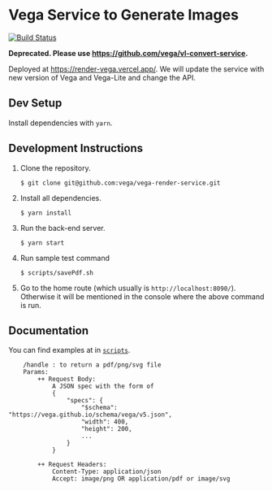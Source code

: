 # Vega Service to Generate Images

[![Build Status](https://github.com/vega/vega-render-service/workflows/Test/badge.svg)](https://github.com/vega/vega-render-service/actions)

**Deprecated. Please use https://github.com/vega/vl-convert-service.**

Deployed at https://render-vega.vercel.app/. We will update the service with new version of Vega and Vega-Lite and change the API.

## Dev Setup

Install dependencies with `yarn`.

## Development Instructions

1. Clone the repository.
    ```
    $ git clone git@github.com:vega/vega-render-service.git
    ```

2. Install all dependencies.
    ```
    $ yarn install
    ```

3.  Run the back-end server.
    ```
    $ yarn start
    ```
    
4. Run sample test command
    ``` 
    $ scripts/savePdf.sh
    ```

6.  Go to the home route (which usually is `http://localhost:8090/`). Otherwise
    it will be mentioned in the console where the above command is run.
    
## Documentation

You can find examples at in [`scripts`](https://github.com/vega/vega-render-service/tree/master/scripts).

```
    /handle : to return a pdf/png/svg file
    Params:
        ++ Request Body:
            A JSON spec with the form of 
            {
                "specs": {
                    "$schema": "https://vega.github.io/schema/vega/v5.json",
                    "width": 400,
                    "height": 200,
                    ...
                }
            }
            
        ++ Request Headers:
            Content-Type: application/json
            Accept: image/png OR application/pdf or image/svg
           
```
